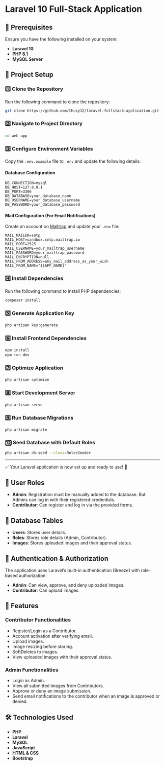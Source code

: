 # Laravel 10 Full-Stack Application

## 📌 Prerequisites

Ensure you have the following installed on your system:

- **Laravel 10**
- **PHP 8.1**
- **MySQL Server**

## 🚀 Project Setup

### 1️⃣ Clone the Repository

Run the following command to clone the repository:

```sh
git clone https://github.com/thusy12/laravel-fullstack-application.git
```

### 2️⃣ Navigate to Project Directory

```sh
cd web-app
```

### 3️⃣ Configure Environment Variables

Copy the `.env.example` file to `.env` and update the following details:

#### Database Configuration

```env
DB_CONNECTION=mysql
DB_HOST=127.0.0.1
DB_PORT=3306
DB_DATABASE=your_database_name
DB_USERNAME=your_database_username
DB_PASSWORD=your_database_password
```

#### Mail Configuration (For Email Notifications)

Create an account on [Mailtrap](https://mailtrap.io/) and update your `.env` file:

```env
MAIL_MAILER=smtp
MAIL_HOST=sandbox.smtp.mailtrap.io
MAIL_PORT=2525
MAIL_USERNAME=your_mailtrap_username
MAIL_PASSWORD=your_mailtrap_password
MAIL_ENCRYPTION=null
MAIL_FROM_ADDRESS=any_mail_address_as_your_wish
MAIL_FROM_NAME="${APP_NAME}"
```

### 4️⃣ Install Dependencies

Run the following command to install PHP dependencies:

```sh
composer install
```

### 5️⃣ Generate Application Key

```sh
php artisan key:generate
```

### 6️⃣ Install Frontend Dependencies

```sh
npm install
npm run dev
```

### 7️⃣ Optimize Application

```sh
php artisan optimize
```

### 8️⃣ Start Development Server

```sh
php artisan serve
```

### 9️⃣ Run Database Migrations

```sh
php artisan migrate
```

### 🔟 Seed Database with Default Roles

```sh
php artisan db:seed --class=RolesSeeder
```

---

✅ Your Laravel application is now set up and ready to use! 🎉

## 🔐 User Roles

- **Admin**: Registration must be manually added to the database. But Admins can log in with their registered credentials.
- **Contributor**: Can register and log in via the provided forms.

## 📂 Database Tables

- **Users**: Stores user details.
- **Roles**: Stores role details (Admin, Contributor).
- **Images**: Stores uploaded images and their approval status.

## 🔑 Authentication & Authorization

The application uses Laravel’s built-in authentication (Breeze) with role-based authorization:

- **Admin**: Can view, approve, and deny uploaded images.
- **Contributor**: Can upload images.

## 🎯 Features

### Contributor Functionalities

- Register/Login as a Contributor.
- Account activation after verifying email.
- Upload images.
- Image resizing before storing.
- SoftDeletes to images.
- View uploaded images with their approval status.

### Admin Functionalities

- Login as Admin.
- View all submitted images from Contributors.
- Approve or deny an image submission.
- Send email notifications to the contributor when an image is approved or denied.

## 🛠️ Technologies Used

- **PHP**
- **Laravel**
- **MySQL**
- **JavaScript**
- **HTML & CSS**
- **Bootstrap**